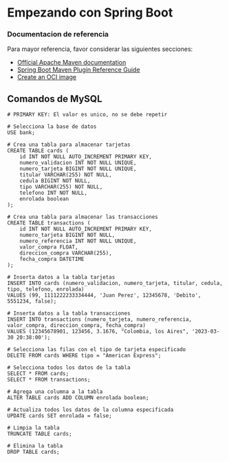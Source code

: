 # Empezando con Spring Boot

### Documentacion de referencia
Para mayor referencia, favor considerar las siguientes secciones:

* [Official Apache Maven documentation](https://maven.apache.org/guides/index.html)
* [Spring Boot Maven Plugin Reference Guide](https://docs.spring.io/spring-boot/docs/3.0.4/maven-plugin/reference/html/)
* [Create an OCI image](https://docs.spring.io/spring-boot/docs/3.0.4/maven-plugin/reference/html/#build-image)

## Comandos de MySQL

```MySql
# PRIMARY KEY: El valor es unico, no se debe repetir

# Selecciona la base de datos
USE bank;

# Crea una tabla para almacenar tarjetas
CREATE TABLE cards (
    id INT NOT NULL AUTO_INCREMENT PRIMARY KEY,
    numero_validacion INT NOT NULL UNIQUE,
    numero_tarjeta BIGINT NOT NULL UNIQUE,
    titular VARCHAR(255) NOT NULL,
    cedula BIGINT NOT NULL,
    tipo VARCHAR(255) NOT NULL,
    telefono INT NOT NULL,
    enrolada boolean
);

# Crea una tabla para almacenar las transacciones
CREATE TABLE transactions (
    id INT NOT NULL AUTO_INCREMENT PRIMARY KEY,
    numero_tarjeta BIGINT NOT NULL,
    numero_referencia INT NOT NULL UNIQUE,
    valor_compra FLOAT,
    direccion_compra VARCHAR(255),
    fecha_compra DATETIME
);

# Inserta datos a la tabla tarjetas
INSERT INTO cards (numero_validacion, numero_tarjeta, titular, cedula, tipo, telefono, enrolada)
VALUES (99, 1111222233334444, 'Juan Perez', 12345678, 'Debito', 5551234, false);

# Inserta datos a la tabla transacciones
INSERT INTO transactions (numero_tarjeta, numero_referencia, valor_compra, direccion_compra, fecha_compra)
VALUES (12345678901, 123456, 3.1676, "Colombia, los Aires", '2023-03-30 20:38:00');

# Selecciona las filas con el tipo de tarjeta especificado
DELETE FROM cards WHERE tipo = "American Express";

# Selecciona todos los datos de la tabla
SELECT * FROM cards;
SELECT * FROM transactions;

# Agrega una columna a la tabla
ALTER TABLE cards ADD COLUMN enrolada boolean;

# Actualiza todos los datos de la columna especificada
UPDATE cards SET enrolada = false;

# Limpia la tabla
TRUNCATE TABLE cards;

# Elimina la tabla
DROP TABLE cards;
```
